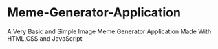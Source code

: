 # Meme-Generator-Application
A Very Basic and Simple Image Meme Generator Application Made With HTML,CSS and JavaScript

